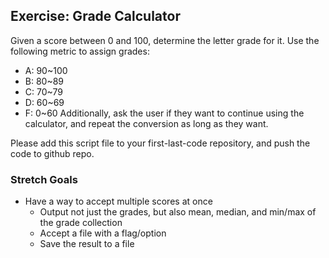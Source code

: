 ## Exercise: Grade Calculator
Given a score between 0 and 100, determine the letter grade for it. Use the following metric to assign grades:
- A: 90~100
- B: 80~89
- C: 70~79
- D: 60~69
- F: 0~60
Additionally, ask the user if they want to continue using the calculator, and repeat the conversion as long as they want.

Please add this script file to your first-last-code repository, and push the code to github repo.

### Stretch Goals
- Have a way to accept multiple scores at once
	- Output not just the grades, but also mean, median, and min/max of the grade collection
	- Accept a file with a flag/option
	- Save the result to a file